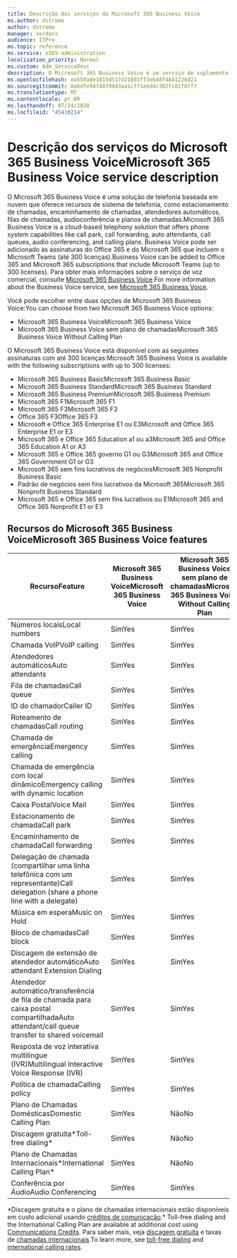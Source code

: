 ```yaml
---
title: Descrição dos serviços do Microsoft 365 Business Voice
ms.author: dstrome
author: dstrome
manager: serdars
audience: ITPro
ms.topic: reference
ms.service: o365-administration
localization_priority: Normal
ms.custom: Adm_ServiceDesc
description: O Microsoft 365 Business Voice é um serviço de suplemento que permite que você use o Microsoft Teams para chamadas telefônicas. Isso combina o sistema de telefonia, o plano de chamadas domésticas, o SMS e a conferência de áudio.
ms.openlocfilehash: ea550a8e1815d517d21603ff3e648f4841226d21
ms.sourcegitcommit: 8a6dfe9474079943aa1cff1eed4c302fc81f07f7
ms.translationtype: MT
ms.contentlocale: pt-BR
ms.lasthandoff: 07/24/2020
ms.locfileid: "45410214"
---
```

# <a name="microsoft-365-business-voice-service-description"></a><span data-ttu-id="640d3-104">Descrição dos serviços do Microsoft 365 Business Voice</span><span class="sxs-lookup"><span data-stu-id="640d3-104">Microsoft 365 Business Voice service description</span></span>

<span data-ttu-id="640d3-105">O Microsoft 365 Business Voice é uma solução de telefonia baseada em nuvem que oferece recursos de sistema de telefonia, como estacionamento de chamadas, encaminhamento de chamadas, atendedores automáticos, filas de chamadas, audioconferência e planos de chamadas.</span><span class="sxs-lookup"><span data-stu-id="640d3-105">Microsoft 365 Business Voice is a cloud-based telephony solution that offers phone system capabilities like call park, call forwarding, auto attendants, call queues, audio conferencing, and calling plans.</span></span> <span data-ttu-id="640d3-106">Business Voice pode ser adicionado às assinaturas do Office 365 e do Microsoft 365 que incluem o Microsoft Teams (até 300 licenças).</span><span class="sxs-lookup"><span data-stu-id="640d3-106">Business Voice can be added to Office 365 and Microsoft 365 subscriptions that include Microsoft Teams (up to 300 licenses).</span></span> <span data-ttu-id="640d3-107">Para obter mais informações sobre o serviço de voz comercial, consulte [Microsoft 365 Business Voice](https://docs.microsoft.com/MicrosoftTeams/business-voice/whats-business-voice).</span><span class="sxs-lookup"><span data-stu-id="640d3-107">For more information about the Business Voice service, see [Microsoft 365 Business Voice](https://docs.microsoft.com/MicrosoftTeams/business-voice/whats-business-voice).</span></span>

<span data-ttu-id="640d3-108">Você pode escolher entre duas opções de Microsoft 365 Business Voice:</span><span class="sxs-lookup"><span data-stu-id="640d3-108">You can choose from two Microsoft 365 Business Voice options:</span></span>

- <span data-ttu-id="640d3-109">Microsoft 365 Business Voice</span><span class="sxs-lookup"><span data-stu-id="640d3-109">Microsoft 365 Business Voice</span></span>
- <span data-ttu-id="640d3-110">Microsoft 365 Business Voice sem plano de chamadas</span><span class="sxs-lookup"><span data-stu-id="640d3-110">Microsoft 365 Business Voice Without Calling Plan</span></span>

<span data-ttu-id="640d3-111">O Microsoft 365 Business Voice está disponível com as seguintes assinaturas com até 300 licenças:</span><span class="sxs-lookup"><span data-stu-id="640d3-111">Microsoft 365 Business Voice is available with the following subscriptions with up to 300 licenses:</span></span>

- <span data-ttu-id="640d3-112">Microsoft 365 Business Basic</span><span class="sxs-lookup"><span data-stu-id="640d3-112">Microsoft 365 Business Basic</span></span>
- <span data-ttu-id="640d3-113">Microsoft 365 Business Standard</span><span class="sxs-lookup"><span data-stu-id="640d3-113">Microsoft 365 Business Standard</span></span>
- <span data-ttu-id="640d3-114">Microsoft 365 Business Premium</span><span class="sxs-lookup"><span data-stu-id="640d3-114">Microsoft 365 Business Premium</span></span>
- <span data-ttu-id="640d3-115">Microsoft 365 F1</span><span class="sxs-lookup"><span data-stu-id="640d3-115">Microsoft 365 F1</span></span>
- <span data-ttu-id="640d3-116">Microsoft 365 F3</span><span class="sxs-lookup"><span data-stu-id="640d3-116">Microsoft 365 F3</span></span>
- <span data-ttu-id="640d3-117">Office 365 F3</span><span class="sxs-lookup"><span data-stu-id="640d3-117">Office 365 F3</span></span>
- <span data-ttu-id="640d3-118">Microsoft e Office 365 Enterprise E1 ou E3</span><span class="sxs-lookup"><span data-stu-id="640d3-118">Microsoft and Office 365 Enterprise E1 or E3</span></span>
- <span data-ttu-id="640d3-119">Microsoft 365 e Office 365 Education a1 ou a3</span><span class="sxs-lookup"><span data-stu-id="640d3-119">Microsoft 365 and Office 365 Education A1 or A3</span></span>
- <span data-ttu-id="640d3-120">Microsoft 365 e Office 365 governo G1 ou G3</span><span class="sxs-lookup"><span data-stu-id="640d3-120">Microsoft 365 and Office 365 Government G1 or G3</span></span>
- <span data-ttu-id="640d3-121">Microsoft 365 sem fins lucrativos de negócios</span><span class="sxs-lookup"><span data-stu-id="640d3-121">Microsoft 365 Nonprofit Business Basic</span></span>
- <span data-ttu-id="640d3-122">Padrão de negócios sem fins lucrativos da Microsoft 365</span><span class="sxs-lookup"><span data-stu-id="640d3-122">Microsoft 365 Nonprofit Business Standard</span></span>
- <span data-ttu-id="640d3-123">Microsoft 365 e Office 365 sem fins lucrativos ou E1</span><span class="sxs-lookup"><span data-stu-id="640d3-123">Microsoft 365 and Office 365 Nonprofit E1 or E3</span></span>

## <a name="microsoft-365-business-voice-features"></a><span data-ttu-id="640d3-124">Recursos do Microsoft 365 Business Voice</span><span class="sxs-lookup"><span data-stu-id="640d3-124">Microsoft 365 Business Voice features</span></span>

| <span data-ttu-id="640d3-125">**Recurso**</span><span class="sxs-lookup"><span data-stu-id="640d3-125">**Feature**</span></span>                                            | <span data-ttu-id="640d3-126">**Microsoft 365 Business Voice**</span><span class="sxs-lookup"><span data-stu-id="640d3-126">**Microsoft 365 Business Voice**</span></span> | <span data-ttu-id="640d3-127">**Microsoft 365 Business Voice sem plano de chamadas**</span><span class="sxs-lookup"><span data-stu-id="640d3-127">**Microsoft 365 Business Voice Without Calling Plan**</span></span> |
|--------------------------------------------------------|----------------------------------|-------------------------------------------------------|
| <span data-ttu-id="640d3-128">Números locais</span><span class="sxs-lookup"><span data-stu-id="640d3-128">Local numbers</span></span>                                          | <span data-ttu-id="640d3-129">Sim</span><span class="sxs-lookup"><span data-stu-id="640d3-129">Yes</span></span>                              | <span data-ttu-id="640d3-130">Sim</span><span class="sxs-lookup"><span data-stu-id="640d3-130">Yes</span></span>                                                   |
| <span data-ttu-id="640d3-131">Chamada VoIP</span><span class="sxs-lookup"><span data-stu-id="640d3-131">VoIP calling</span></span>                                           | <span data-ttu-id="640d3-132">Sim</span><span class="sxs-lookup"><span data-stu-id="640d3-132">Yes</span></span>                              | <span data-ttu-id="640d3-133">Sim</span><span class="sxs-lookup"><span data-stu-id="640d3-133">Yes</span></span>                                                   |
| <span data-ttu-id="640d3-134">Atendedores automáticos</span><span class="sxs-lookup"><span data-stu-id="640d3-134">Auto attendants</span></span>                                        | <span data-ttu-id="640d3-135">Sim</span><span class="sxs-lookup"><span data-stu-id="640d3-135">Yes</span></span>                              | <span data-ttu-id="640d3-136">Sim</span><span class="sxs-lookup"><span data-stu-id="640d3-136">Yes</span></span>                                                   |
| <span data-ttu-id="640d3-137">Fila de chamadas</span><span class="sxs-lookup"><span data-stu-id="640d3-137">Call queue</span></span>                                             | <span data-ttu-id="640d3-138">Sim</span><span class="sxs-lookup"><span data-stu-id="640d3-138">Yes</span></span>                              | <span data-ttu-id="640d3-139">Sim</span><span class="sxs-lookup"><span data-stu-id="640d3-139">Yes</span></span>                                                   |
| <span data-ttu-id="640d3-140">ID do chamador</span><span class="sxs-lookup"><span data-stu-id="640d3-140">Caller ID</span></span>                                              | <span data-ttu-id="640d3-141">Sim</span><span class="sxs-lookup"><span data-stu-id="640d3-141">Yes</span></span>                              | <span data-ttu-id="640d3-142">Sim</span><span class="sxs-lookup"><span data-stu-id="640d3-142">Yes</span></span>                                                   |
| <span data-ttu-id="640d3-143">Roteamento de chamadas</span><span class="sxs-lookup"><span data-stu-id="640d3-143">Call routing</span></span>                                           | <span data-ttu-id="640d3-144">Sim</span><span class="sxs-lookup"><span data-stu-id="640d3-144">Yes</span></span>                              | <span data-ttu-id="640d3-145">Sim</span><span class="sxs-lookup"><span data-stu-id="640d3-145">Yes</span></span>                                                   |
| <span data-ttu-id="640d3-146">Chamada de emergência</span><span class="sxs-lookup"><span data-stu-id="640d3-146">Emergency calling</span></span>                                      | <span data-ttu-id="640d3-147">Sim</span><span class="sxs-lookup"><span data-stu-id="640d3-147">Yes</span></span>                              | <span data-ttu-id="640d3-148">Sim</span><span class="sxs-lookup"><span data-stu-id="640d3-148">Yes</span></span>                                                   |
| <span data-ttu-id="640d3-149">Chamada de emergência com local dinâmico</span><span class="sxs-lookup"><span data-stu-id="640d3-149">Emergency calling with dynamic location</span></span>                | <span data-ttu-id="640d3-150">Sim</span><span class="sxs-lookup"><span data-stu-id="640d3-150">Yes</span></span>                              | <span data-ttu-id="640d3-151">Sim</span><span class="sxs-lookup"><span data-stu-id="640d3-151">Yes</span></span>                                                   |
| <span data-ttu-id="640d3-152">Caixa Postal</span><span class="sxs-lookup"><span data-stu-id="640d3-152">Voice Mail</span></span>                                             | <span data-ttu-id="640d3-153">Sim</span><span class="sxs-lookup"><span data-stu-id="640d3-153">Yes</span></span>                              | <span data-ttu-id="640d3-154">Sim</span><span class="sxs-lookup"><span data-stu-id="640d3-154">Yes</span></span>                                                   |
| <span data-ttu-id="640d3-155">Estacionamento de chamada</span><span class="sxs-lookup"><span data-stu-id="640d3-155">Call park</span></span>                                              | <span data-ttu-id="640d3-156">Sim</span><span class="sxs-lookup"><span data-stu-id="640d3-156">Yes</span></span>                              | <span data-ttu-id="640d3-157">Sim</span><span class="sxs-lookup"><span data-stu-id="640d3-157">Yes</span></span>                                                   |
| <span data-ttu-id="640d3-158">Encaminhamento de chamada</span><span class="sxs-lookup"><span data-stu-id="640d3-158">Call forwarding</span></span>                                        | <span data-ttu-id="640d3-159">Sim</span><span class="sxs-lookup"><span data-stu-id="640d3-159">Yes</span></span>                              | <span data-ttu-id="640d3-160">Sim</span><span class="sxs-lookup"><span data-stu-id="640d3-160">Yes</span></span>                                                   |
| <span data-ttu-id="640d3-161">Delegação de chamada (compartilhar uma linha telefônica com um representante)</span><span class="sxs-lookup"><span data-stu-id="640d3-161">Call delegation (share a phone line with a delegate)</span></span>   | <span data-ttu-id="640d3-162">Sim</span><span class="sxs-lookup"><span data-stu-id="640d3-162">Yes</span></span>                              | <span data-ttu-id="640d3-163">Sim</span><span class="sxs-lookup"><span data-stu-id="640d3-163">Yes</span></span>                                                   |
| <span data-ttu-id="640d3-164">Música em espera</span><span class="sxs-lookup"><span data-stu-id="640d3-164">Music on Hold</span></span>                                          | <span data-ttu-id="640d3-165">Sim</span><span class="sxs-lookup"><span data-stu-id="640d3-165">Yes</span></span>                              | <span data-ttu-id="640d3-166">Sim</span><span class="sxs-lookup"><span data-stu-id="640d3-166">Yes</span></span>                                                   |
| <span data-ttu-id="640d3-167">Bloco de chamadas</span><span class="sxs-lookup"><span data-stu-id="640d3-167">Call block</span></span>                                             | <span data-ttu-id="640d3-168">Sim</span><span class="sxs-lookup"><span data-stu-id="640d3-168">Yes</span></span>                              | <span data-ttu-id="640d3-169">Sim</span><span class="sxs-lookup"><span data-stu-id="640d3-169">Yes</span></span>                                                   |
| <span data-ttu-id="640d3-170">Discagem de extensão de atendedor automático</span><span class="sxs-lookup"><span data-stu-id="640d3-170">Auto attendant Extension Dialing</span></span>                       | <span data-ttu-id="640d3-171">Sim</span><span class="sxs-lookup"><span data-stu-id="640d3-171">Yes</span></span>                              | <span data-ttu-id="640d3-172">Sim</span><span class="sxs-lookup"><span data-stu-id="640d3-172">Yes</span></span>                                                   |
| <span data-ttu-id="640d3-173">Atendedor automático/transferência de fila de chamada para caixa postal compartilhada</span><span class="sxs-lookup"><span data-stu-id="640d3-173">Auto attendant/call queue transfer to shared voicemail</span></span> | <span data-ttu-id="640d3-174">Sim</span><span class="sxs-lookup"><span data-stu-id="640d3-174">Yes</span></span>                              | <span data-ttu-id="640d3-175">Sim</span><span class="sxs-lookup"><span data-stu-id="640d3-175">Yes</span></span>                                                   |
| <span data-ttu-id="640d3-176">Resposta de voz interativa multilíngue (IVR)</span><span class="sxs-lookup"><span data-stu-id="640d3-176">Multilingual Interactive Voice Response (IVR)</span></span>          | <span data-ttu-id="640d3-177">Sim</span><span class="sxs-lookup"><span data-stu-id="640d3-177">Yes</span></span>                              | <span data-ttu-id="640d3-178">Sim</span><span class="sxs-lookup"><span data-stu-id="640d3-178">Yes</span></span>                                                   |
| <span data-ttu-id="640d3-179">Política de chamada</span><span class="sxs-lookup"><span data-stu-id="640d3-179">Calling policy</span></span>                                         | <span data-ttu-id="640d3-180">Sim</span><span class="sxs-lookup"><span data-stu-id="640d3-180">Yes</span></span>                              | <span data-ttu-id="640d3-181">Sim</span><span class="sxs-lookup"><span data-stu-id="640d3-181">Yes</span></span>                                                   |
| <span data-ttu-id="640d3-182">Plano de Chamadas Domésticas</span><span class="sxs-lookup"><span data-stu-id="640d3-182">Domestic Calling Plan</span></span>                                  | <span data-ttu-id="640d3-183">Sim</span><span class="sxs-lookup"><span data-stu-id="640d3-183">Yes</span></span>                              | <span data-ttu-id="640d3-184">Não</span><span class="sxs-lookup"><span data-stu-id="640d3-184">No</span></span>                                                    |
| <span data-ttu-id="640d3-185">Discagem gratuita\*</span><span class="sxs-lookup"><span data-stu-id="640d3-185">Toll-free dialing\*</span></span>                                    | <span data-ttu-id="640d3-186">Sim</span><span class="sxs-lookup"><span data-stu-id="640d3-186">Yes</span></span>                              | <span data-ttu-id="640d3-187">Não</span><span class="sxs-lookup"><span data-stu-id="640d3-187">No</span></span>                                                    |
| <span data-ttu-id="640d3-188">Plano de Chamadas Internacionais\*</span><span class="sxs-lookup"><span data-stu-id="640d3-188">International Calling Plan\*</span></span>                           | <span data-ttu-id="640d3-189">Sim</span><span class="sxs-lookup"><span data-stu-id="640d3-189">Yes</span></span>                              | <span data-ttu-id="640d3-190">Não</span><span class="sxs-lookup"><span data-stu-id="640d3-190">No</span></span>                                                    |
| <span data-ttu-id="640d3-191">Conferência por Áudio</span><span class="sxs-lookup"><span data-stu-id="640d3-191">Audio Conferencing</span></span>                                     | <span data-ttu-id="640d3-192">Sim</span><span class="sxs-lookup"><span data-stu-id="640d3-192">Yes</span></span>                              | <span data-ttu-id="640d3-193">Sim</span><span class="sxs-lookup"><span data-stu-id="640d3-193">Yes</span></span>                                                   |
 
<span data-ttu-id="640d3-194">\*Discagem gratuita e o plano de chamadas internacionais estão disponíveis em custo adicional usando [créditos de comunicação](https://docs.microsoft.com/microsoftteams/what-are-communications-credits).</span><span class="sxs-lookup"><span data-stu-id="640d3-194">\* Toll-free dialing and the International Calling Plan are available at additional cost using [Communications Credits](https://docs.microsoft.com/microsoftteams/what-are-communications-credits).</span></span> <span data-ttu-id="640d3-195">Para saber mais, veja [discagem gratuita](https://docs.microsoft.com/microsoftteams/toll-free-dialing-limitations-and-restrictions) e taxas de [chamadas internacionais](https://www.microsoft.com/microsoft-365/microsoft-teams/voice-calling?rtc=1#ow-download-rates).</span><span class="sxs-lookup"><span data-stu-id="640d3-195">To learn more, see [toll-free dialing](https://docs.microsoft.com/microsoftteams/toll-free-dialing-limitations-and-restrictions) and [international calling rates](https://www.microsoft.com/microsoft-365/microsoft-teams/voice-calling?rtc=1#ow-download-rates).</span></span>
